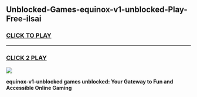 
## Unblocked-Games-equinox-v1-unblocked-Play-Free-ilsai
<h3>
<a href="https://premium76.site?title=equinox-v1-unblocked&ref=10A">CLICK TO PLAY</a></h3>
<hr>

<h3>
<a href="https://premium76.site?title=equinox-v1-unblocked&ref=10A">CLICK 2 PLAY</a>
  
</h3>

<a href="https://premium76.site?title=equinox-v1-unblocked&ref=10A"><img src="https://clearcache.store/games.png"></a>


**equinox-v1-unblocked games unblocked: Your Gateway to Fun and Accessible Online Gaming**
